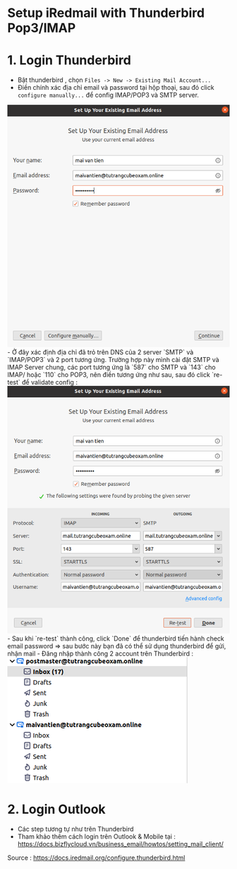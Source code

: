 # Setup iRedmail with Thunderbird Pop3/IMAP

# 1. Login Thunderbird 
- Bật thunderbird , chọn `Files -> New -> Existing Mail Account...` 
- Điền chính xác địa chỉ email và password tại hộp thoại, sau đó click `configure manually...` để config IMAP/POP3 và SMTP server.
<img src = https://github.com/tulha161/tule/blob/main/iredmail/pic/thunder1.png>
- Ở đây xác định địa chỉ đã trỏ trên DNS của 2 server `SMTP` và `IMAP/POP3` và 2 port tương ứng. Trường hợp này mình cài đặt SMTP và IMAP Server chung, các port tương ứng là `587` cho SMTP và `143` cho IMAP/ hoặc `110` cho POP3, nên điền tương ứng như sau, sau đó click `re-test` để  validate config : 
<img src = https://github.com/tulha161/tule/blob/main/iredmail/pic/thunder2.png>
- Sau khi `re-test` thành công, click `Done` để  thunderbird tiến hành check email password => sau bước này bạn đã có thể sử dụng thunderbird để gửi, nhận mail
- Đăng nhập thành công 2 account trên Thunderbird : 
<img src = https://github.com/tulha161/tule/blob/main/iredmail/pic/thunder3.png>

# 2. Login Outlook 
- Các step tương tự như trên Thunderbird
- Tham khảo thêm cách login trên Outlook & Mobile tại : https://docs.bizflycloud.vn/business_email/howtos/setting_mail_client/

Source : https://docs.iredmail.org/configure.thunderbird.html